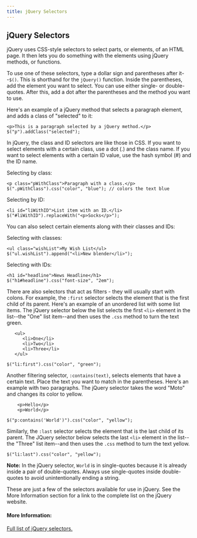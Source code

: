 ```yaml
---
title: jQuery Selectors
---
```


## jQuery Selectors

jQuery uses CSS-style selectors to select parts, or elements, of an HTML page. It then lets you do something with the elements using jQuery methods, or functions.

To use one of these selectors, type a dollar sign and parentheses after it--`$()`. This is shorthand for the `jQuery()` function. Inside the parentheses, add the element you want to select. You can use either single- or double-quotes. After this, add a dot after the parentheses and the method you want to use.

Here's an example of a jQuery method that selects a paragraph element, and adds a class of "selected" to it:

`<p>This is a paragraph selected by a jQuery method.</p>`<br>
`$("p").addClass("selected");`

In jQuery, the class and ID selectors are like those in CSS. If you want to select elements with a certain class, use a dot (.) and the class name. If you want to select elements with a certain ID value, use the hash symbol (#) and the ID name.

Selecting by class:

`<p class="pWithClass">Paragraph with a class.</p>`<br>
`$(".pWithClass").css("color", "blue"); // colors the text blue`

Selecting by ID:

`<li id="liWithID">List item with an ID.</li>`<br>
`$("#liWithID").replaceWith("<p>Socks</p>");`

You can also select certain elements along with their classes and IDs:

Selecting with classes:

`<ul class="wishList">My Wish List</ul>`<br>
`$("ul.wishList").append("<li>New blender</li>");`

Selecting with IDs:

`<h1 id="headline">News Headline</h1>`<br>
`$("h1#headline").css("font-size", "2em");`

There are also selectors that act as filters - they will usually start with colons. For example, the `:first` selector selects the element that is the first child of its parent. Here's an example of an unordered list with some list items. The jQuery selector below the list selects the first `<li>` element in the list--the "One" list item--and then uses the `.css` method to turn the text green.

```
   <ul>
      <li>One</li>
      <li>Two</li>
      <li>Three</li>
   </ul>
```
`$("li:first").css("color", "green");`

Another filtering selector, `:contains(text)`, selects elements that have a certain text. Place the text you want to match in the parentheses. Here's an example with two paragraphs. The jQuery selector takes the word "Moto" and changes its color to yellow.

```
    <p>Hello</p>
    <p>World</p>
```
`$("p:contains('World')").css("color", "yellow");`

Similarly, the `:last` selector selects the element that is the last child of its parent. The JQuery selector below selects the last `<li>` element in the list--the "Three" list item--and then uses the `.css` method to turn the text yellow.

`$("li:last").css("color", "yellow");`

**Note:** In the jQuery selector, `World` is in single-quotes because it is already inside a pair of double-quotes. Always use single-quotes inside double-quotes to avoid unintentionally ending a string.

These are just a few of the selectors available for use in jQuery. See the More Information section for a link to the complete list on the jQuery website.

#### More Information:
<a href="http://api.jquery.com/category/selectors/" target="_blank">Full list of jQuery selectors.</a>
